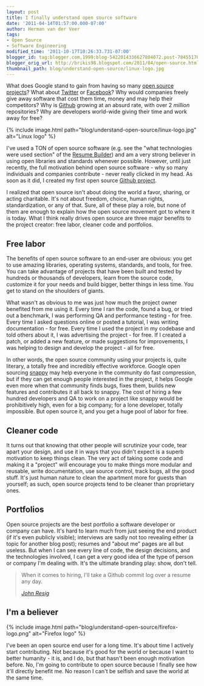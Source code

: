 ```yaml
---
layout: post
title: I finally understand open source software
date: '2011-04-14T01:57:00.000-07:00'
author: Herman van der Veer
tags:
- Open Source
- Software Engineering
modified_time: '2011-10-17T10:26:33.731-07:00'
blogger_id: tag:blogger.com,1999:blog-5422014336627804072.post-7845517068355703366
blogger_orig_url: http://brikis98.blogspot.com/2011/04/open-source.html
thumbnail_path: blog/understand-open-source/linux-logo.jpg
---
```


What does Google stand to gain from having so many [open source
projects](http://code.google.com/opensource/projects.html)? What about
[Twitter](http://twitter.com/about/opensource) or
[Facebook](http://developers.facebook.com/opensource/)? Why would companies
freely give away software that cost them time, money and may help their
competitors? Why is [Github](https://github.com/) growing at an absurd rate,
with over 2 *million* repositories? Why are developers world-wide giving their
time and work away for free?

{% include image.html path="blog/understand-open-source/linux-logo.jpg" alt="Linux logo" %}

I've used a TON of open source software (e.g. see the "what technologies were
used section" of the [Resume
Builder](http://resume.linkedinlabs.com/home/faq)) and am a very strong
believer in using open libraries and standards whenever possible. However,
until just recently, the full motivation behind open source software - why so
many individuals and companies contribute - never really clicked in my head.
As soon as it did, I created my first open source [Github
project](https://github.com/brikis98/lilac).

I realized that open source isn't about doing the world a favor, sharing, or
acting charitable. It's not about freedom, choice, human rights,
standardization, or any of that. Sure, all of these play a role, but none of
them are enough to explain how the open source movement got to where it is
today. What I think really drives open source are three major benefits to the
project creator: free labor, cleaner code and portfolios.

## Free labor

The benefits of open source software to an end-user are obvious: you get to
use amazing libraries, operating systems, standards, and tools, for free. You
can take advantage of projects that have been built and tested by hundreds or
thousands of developers, learn from the source code, customize it for your
needs and build bigger, better things in less time. You get to stand on the
shoulders of giants.

What wasn't as obvious to me was just how much the project owner benefited
from me using it. Every time I ran the code, found a bug, or tried out a
benchmark, I was performing QA and performance testing - for free. Every time
I asked questions online or posted a tutorial, I was writing documentation -
for free. Every time I used the project in my codebase and told others about
it, I was advertising the project - for free. If I created a patch, or added a
new feature, or made suggestions for improvements, I was helping to design and
develop the project - all for free.

In other words, the open source community using your projects is, quite
literary, a totally free and incredibly effective workforce. Google open
sourcing [snappy](http://code.google.com/p/snappy/) may help everyone in the
community do fast compression, but if they can get enough people interested in
the project, it helps Google even more when that community finds bugs, fixes
them, builds new features and contributes it all back to snappy. The cost of
hiring a few hundred developers and QA to work on a project like snappy would
be prohibitively high, even for a big company; for a lone developer, totally
impossible. But open source it, and you get a huge pool of labor for free.

## Cleaner code

It turns out that knowing that other people will scrutinize your code, tear
apart your design, and use it in ways that you didn't expect is a superb
motivation to keep things clean. The very act of taking some code and making
it a "project" will encourage you to make things more modular and reusable,
write documentation, use source control, track bugs, all the good stuff. It's
just human nature to clean the apartment more for guests than yourself; as
such, open source projects tend to be cleaner than proprietary ones.

## Portfolios

Open source projects are the best portfolio a software developer or company
can have. It's hard to learn much from just seeing the end product (if it's
even publicly visible); interviews are sadly not too revealing either (a topic
for another blog post); resumes and "about me" pages are all but useless. But
when I can see every line of code, the design decisions, and the technologies
involved, I can get a very good idea of the type of person or company I'm
dealing with. It's the ultimate branding play: show, don't tell.

<blockquote>
  <p>When it comes to hiring, I'll take a Github commit log over a resume any day.</p>
  <cite><a href="https://twitter.com/#%21/jeresig/status/33968704983138304">John Resig</a></cite>
</blockquote>

## I'm a believer

{% include image.html path="blog/understand-open-source/firefox-logo.png" alt="Firefox logo" %}

I've been an open source end user for a long time. It's about time I actively start
contributing. Not because it's good for the world or because I want to better
humanity - it is, and I do, but that hasn't been enough motivation before. No,
I'm going to contribute to open source because I finally see how it'll
directly benefit me. No reason I can't be selfish and save the world at the
same time.

